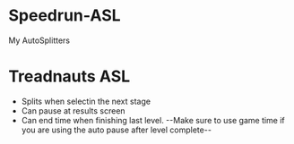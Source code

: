 # Speedrun-ASL
My AutoSplitters

# Treadnauts ASL
+ Splits when selectin the next stage
+ Can pause at results screen
+ Can end time when finishing last level.
--Make sure to use game time if you are using the auto pause after level complete--
